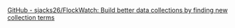 
[GitHub - sjacks26/FlockWatch: Build better data collections by finding new collection terms](https://github.com/sjacks26/FlockWatch)
